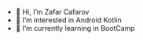 - 👋 Hi, I’m Zafar Cafarov
- 👀 I’m interested in Android Kotlin
- 🌱 I’m currently learning in BootCamp

<!---
Zefer97/Zefer97 is a ✨ special ✨ repository because its `README.md` (this file) appears on your GitHub profile.
You can click the Preview link to take a look at your changes.
--->
